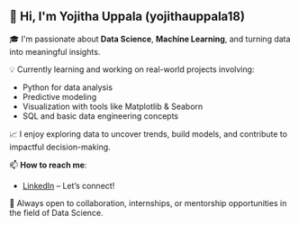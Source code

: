 ## 👋 Hi, I'm Yojitha Uppala (yojithauppala18)

🎓 I'm passionate about **Data Science**, **Machine Learning**, and turning data into meaningful insights.

💡 Currently learning and working on real-world projects involving:
- Python for data analysis
- Predictive modeling
- Visualization with tools like Matplotlib & Seaborn
- SQL and basic data engineering concepts

📈 I enjoy exploring data to uncover trends, build models, and contribute to impactful decision-making.

📫 **How to reach me**:
- [LinkedIn](https://www.linkedin.com/in/yojithauppala/) – Let’s connect!

🌱 Always open to collaboration, internships, or mentorship opportunities in the field of Data Science.
